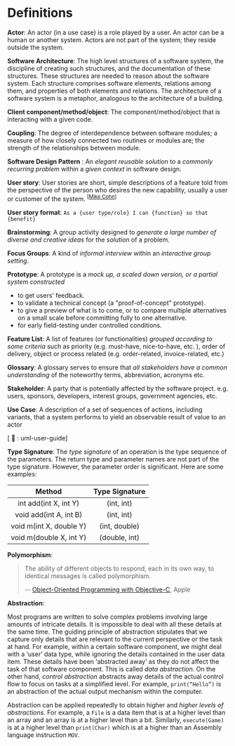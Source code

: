 <link rel="stylesheet" href="{{baseUrl}}/css/textbook.css">

<div class="website-content">

# Definitions

<div id="def-actor">

**Actor**: An actor (in a use case) is a role played by a user.  An actor can be a human or another system. Actors are not part of the system; they reside outside the system.

</div>

<div id="def-architecture">

**Software Architecture**: The high level structures of a software system, the discipline of creating such structures, and the documentation of these structures. These structures are needed to reason about the software system. Each structure comprises software elements, relations among them, and properties of both elements and relations. The architecture of a software system is a metaphor, analogous to the architecture of a building.

</div>

<div id="def-client-code">

**Client component/method/object**: The component/method/object that is interacting with a given code.

</div>

<div id="def-coupling">

**Coupling**: The degree of interdependence between software modules; a measure of how closely connected two routines or modules are; the strength of the relationships between module.

</div>

<div id="def-se-design-pattern">

**Software Design Pattern** : An _elegant reusable solution_ to a _commonly recurring problem_ within a _given context_ in software design.

</div>

<div id="def-user-story">

**User story**: User stories are short, simple descriptions of a feature told from the perspective of the person who desires the new capability, usually a user or customer of the system. <sup>[[Mike Cohn](https://www.mountaingoatsoftware.com/agile/user-stories)]

</div>

<div id="def-user-story-format">

**User story format**: `As a {user type/role} I can {function} so that {benefit}`

</div>

<div id="def-brainstorming">

**Brainstorming**: A group activity designed to _generate a large number of diverse and creative ideas_ for the _solution_ of a problem.

</div>

<div id="def-focus-group">

**Focus Groups**: A kind of _informal interview_ within an _interactive group setting_.

</div>

<div id="def-prototyping">

**Prototype**: A prototype is a _mock up, a scaled down version, or a partial system constructed_

*	to get users’ feedback.
*	to validate a technical concept (a "proof-of-concept" prototype).
*	to give a preview of what is to come, or to compare multiple alternatives on a small scale before committing fully to one alternative.
*	for early field-testing under controlled conditions.

</div>

<div id="def-feature-list">

**Feature List**: A list of features (or functionalities) _grouped according to some criteria_ such as priority (e.g. must-have, nice-to-have, etc. ), order of delivery, object or process related (e.g. order-related, invoice-related, etc.)

</div>

<div id="def-glossary">

**Glossary**: A glossary serves to ensure that _all stakeholders have a common understanding_ of the noteworthy terms, abbreviation, acronyms etc.

</div>

<div id="def-stakeholder">

**Stakeholder**: A party that is potentially affected by the software project. e.g. users, sponsors, developers, interest groups, government agencies, etc.

</div>

<div id="def-use-case">

**Use Case**: A description of a set of sequences of actions, including variants, that a system performs to yield an observable result of value to an
<popover effect="fade" placement="top" >actor
  <span slot="content"><include src="./definitions.md#def-actor" inline /></span>
</popover>

<span class="pull-right">[ :book: : <popover effect="fade" placement="top" >uml-user-guide<span slot="content"><include src="./references.md#uml-user-guide" inline/></span></popover>]</span>

</div>

<div id="def-type-signature">

**Type Signature**: The _type signature_ of an operation is the type sequence of the parameters. The return type and parameter names are not part of the type signature. However, the parameter order is significant. Here are some examples:

| Method                         | Type Signature        |
| :----------------------------: | :-------------------: |
| int add(int X, int Y)          | (int, int)            |
| void add(int A, int B)         | (int, int)            |
| void m(int X, double Y)        | (int, double)         |
| void m(double X, int Y)        | (double, int)         |

</div>

<div id="def-polymorphism">

**Polymorphism**:

> The ability of different objects to respond, each in its own way, to identical messages is called polymorphism.
>
> -- [Object-Oriented Programming with Objective-C](https://developer.apple.com/library/content/documentation/Cocoa/Conceptual/OOP_ObjC/), Apple

</div>

<div id="def-abstraction">

**Abstraction**:

Most programs are written to solve complex problems involving large amounts of intricate details. It is impossible to deal with all these details at the same time.  The guiding principle of abstraction stipulates that we capture only details that are relevant to the current perspective or the task at hand. For example, within a certain software component, we might deal with a ‘user’ data type, while ignoring the details contained in the user data item. These details have been ‘abstracted away’ as they do not affect the task of that software component. This is called _data abstraction_. On the other hand, _control abstraction_ abstracts away details of the actual control flow to focus on tasks at a simplified level. For example, `print(“Hello”)` is an abstraction of the actual output mechanism within the computer.

Abstraction can be applied repeatedly to obtain higher and _higher levels of abstractions_. For example, a `File` is a data item that is at a higher level than an array and an array is at a higher level than a bit. Similarly, `execute(Game)` is at a higher level than `print(Char)` which is at a higher than an Assembly language instruction `MOV`.


</div>

</div>
